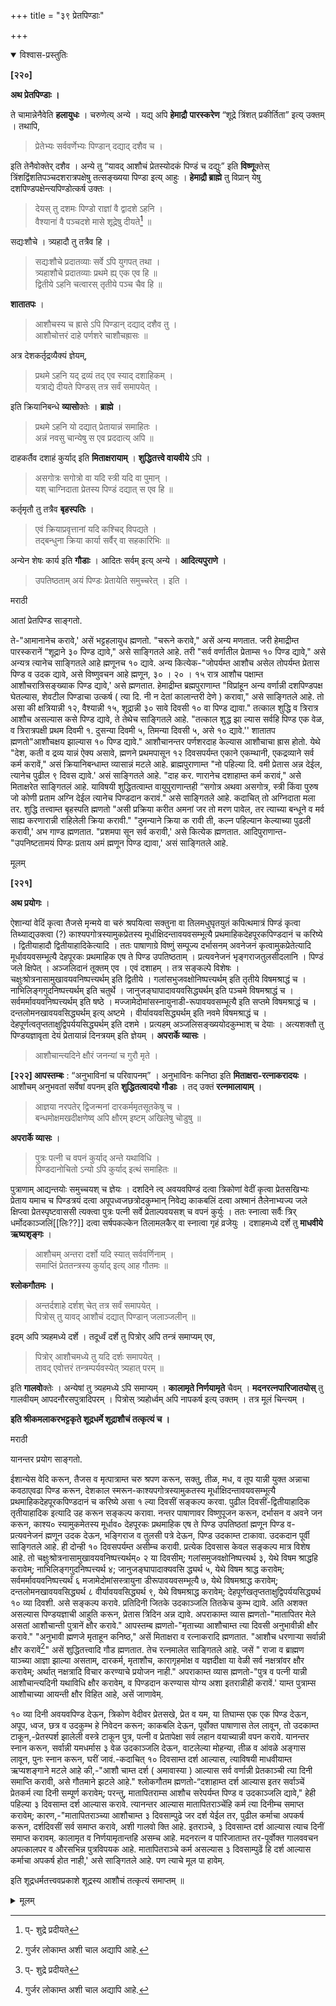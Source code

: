 +++
title = "३९ प्रेतपिण्डाः"

+++


<details open><summary>विश्वास-प्रस्तुतिः</summary>

**[२२०]**

**अथ प्रेतपिण्डाः ।**

ते चामान्नेनैवेति **हलायुधः** । चरुणेत्य् अन्ये । यद्य् अपि **हेमाद्रौ** **पारस्करेण** “शूद्रे त्रिंशत् प्रकीर्तिता” इत्य् उक्तम् । तथापि, 

> प्रेतेभ्यः सर्ववर्णेभ्यः पिण्डान् दद्याद् दशैव च ।

इति तेनैवोक्तेर् दशैव । अन्ये तु “यावद् आशौचं प्रेतस्योदकं पिण्डं च दद्युः” इति **विष्णू**क्तेस् त्रिंशद्विंशतिपञ्चदशरात्रपक्षेषु तत्सङ्ख्यया पिण्डा इत्य् आहुः । **हेमाद्रौ ब्राह्मे** तु विप्रान् येषु दशपिण्डपक्षेन्त्यपिण्डोत्कर्ष उक्तः । 

> देयस् तु दशमः पिण्डो राज्ञां वै द्वादशे ऽहनि ।  
वैश्यानां वै पञ्चदशे मासे शूद्रेषु दीयते[^८२] ॥

[^८२]:
     प्- शुद्रे प्रदीयते

सद्यःशौचे । त्र्यहादौ तु तत्रैव हि । 

> सद्यःशौचे प्रदातव्याः सर्वे ऽपि युगपत् तथा ।  
त्र्यहाशौचे प्रदातव्याः प्रथमे ह्य् एक एव हि ॥  
द्वितीये ऽहनि चत्वारस् तृतीये पञ्च चैव हि ॥

**शातातपः** । 

> आशौचस्य च ह्रासे ऽपि पिण्डान् दद्याद् दशैव तु ।  
आशौचोत्तरं दाहे पर्णशरे चाशौचह्रासः ॥

अत्र देशकर्तृद्रव्यैक्यं ज्ञेयम्,

> प्रथमे ऽहनि यद् द्रव्यं तद् एव स्याद् दशाहिकम् ।  
यत्राद्ये दीयते पिण्डस् तत्र सर्वं समापयेत् ।

इति क्रियानिबन्धे **व्यासो**क्तेः । **ब्राह्मे** । 

> प्रथमे ऽहनि यो दद्यात् प्रेतायान्नं समाहितः ।  
अन्नं नवसु चान्येषु स एव प्रददात्य् अपि ॥

दाहकर्तैव दशाहं कुर्याद् इति **मिताक्षरायाम्** । **शुद्धितत्त्वे वायवीये** ऽपि ।

> असगोत्रः सगोत्रो वा यदि स्त्री यदि वा पुमान् ।  
यश् चाग्निदाता प्रेतस्य पिण्डं दद्यात् स एव हि ॥

कर्तृमृतौ तु तत्रैव **बृहस्पतिः** ।

> एवं क्रियाप्रवृत्तानां यदि कश्चिद् विपद्यते ।  
तद्बन्धुना क्रिया कार्या सर्वैर् वा सहकारिभिः ॥

अन्येन शेषः कार्य इति **गौडाः** । आदितः सर्वम् इत्य् अन्ये । **आदित्यपुराणे** । 

> उपतिष्ठताम् अयं पिण्डः प्रेतायेति समुच्चरेत् । इति ।

मराठी

आतां प्रेतपिण्ड साङ्गतो. 

ते-"आमानानेच करावे,' असें भट्टहलायुध ह्मणतो. "चरूने करावे," असें अन्य मणतात. जरी हेमाद्रीम्त पारस्करानें “शूद्राने ३० पिण्ड द्यावे," असे साङ्गितले आहे. तरी "सर्व वर्णातील प्रेताम्स १० पिण्ड द्यावे," असे अन्यत्र त्यानेच साङ्गितले आहे ह्मणूनच १० द्यावे. अन्य कित्येक-"जोपर्यम्त आशौच असेल तोपर्यम्त प्रेतास पिण्ड व उदक द्यावे, असे विष्णुवचन आहे ह्मणून, ३० । २० । १५ रात्र आशौच पक्षाम्त आशौचरात्रिसङ्ख्याक पिण्ड द्यावे,' असे ह्मणतात. हेमाद्रीम्त ब्रह्मपुराणाम्त "विप्रांहून अन्य वर्णान्नी दशपिण्डपक्ष घेतल्यास, शेवटील पिण्डाचा उत्कर्ष ( त्या दि. नी न देतां कालान्तरी देणे ) करावा," असे साङ्गितले आहे. तो असा की क्षत्रियान्नी १२, वैश्यान्नी १५, शूद्रान्नी ३० सावे दिवसी १० वा पिण्ड द्यावा." तत्काल शुद्धि व त्रिरात्र आशौच असल्यास कसे पिण्ड द्यावे, ते तेथेच साङ्गितले आहे. "तत्काल शुद्ध झा ल्यास सर्वहि पिण्ड एक वेळ, व त्रिरात्रपक्षी प्रथम दिवमी १. दुसन्या दिवमी ५, तिमन्या दिवसी ५, असे १० द्यावे.'' शातातप ह्मणतो"आशौचक्षय झाल्यास १० पिण्ड द्यावे." आशौचानन्तर पर्णशरदाह केल्यास आशौचाचा ह्रास होतो. येथे "देश, कती व द्रव्य यान्नं ऐक्य असावे, ह्मणने प्रथमपासून १२ दिवसपर्यम्त एकाने एकम्थानी, एकद्रव्याने सर्व कर्म करावें," असं क्रियानिबन्धाम्त व्यासान्नं मटले आहे. ब्राह्मपुराणाम्त "नो पहिल्या दि. वमी प्रेतास अन्न देईल, त्यानेच पुढील ९ दिवस द्यावे.' असं साङ्गितले आहे. "दाह कर. णारानेच दशाहाम्त कर्म करावं," असे मिताक्षरेत साङ्गितलं आहे. याविषयी शुद्धितत्वाम्त वायुपुराणान्तही “सगोत्र अथवा असगोत्र, स्त्री किंवा पुरुष जो कोणी प्रताम अग्नि देईल त्यानेच पिण्डदान करावं." असे साङ्गितले आहे. कदाचित् तो अग्निदाता मला तर. शुद्धि तत्त्वाम्त बृहस्पति ह्मणतो "असी प्रक्रिया करीत अमनां जर तो मरण पावेल, तर त्याच्या बन्धूने व मर्व साह्य करणारान्नी राहिलेली क्रिया करावी." "दुमन्याने क्रिया क रावी ती, कल्न पहिल्यान केल्याच्या पुढली करावी,' अभ गाण्ड ह्मणतात. "प्रशमपा सून सर्व करावी,' असे कित्येक ह्मणतात. आदिपुराणान्त-"उपनिष्टतामयं पिण्डः प्रताय अमं ह्मणून पिण्ड द्यावा,' असं साङ्गितले आहे. 

मूलम्

**[२२१]**

**अथ प्रयोगः** ।

ऐशान्यां वेदिं कृत्वा तैजसे मृन्मये वा चरुं श्रपयित्वा सक्तुना वा तिलमधुघृतयुतं कपित्थमात्रं पिण्डं कृत्वा तिथ्याद्य्उक्त्वा (?) काश्यपगोत्रस्यामुकप्रेतस्य मूर्धाक्षिदन्तावयवसम्भूत्यै प्रथमाहिकदेहपूरकपिण्डदानं च करिष्ये । द्वितीयाहादौ द्वितीयाहादिकेत्यादि । ततः पाषाणाग्रे विष्णुं सम्पूज्य दर्भासनम् अवनेजनं कृत्वामुकप्रेतेत्यादि मूर्धावयवसम्भूत्यै देहपूरकः प्रथमाहिक एष ते पिण्ड उपतिष्ठताम् । प्रत्यवनेजनं भृङ्गराजतुलसीदलानि । पिण्डं जले क्षिपेत् । अञ्जलिदानं तूक्तम् एव । एवं दशाहम् । तत्र सङ्कल्पे विशेषः । चक्षुःश्रोत्रनासामुखावयवनिष्पत्त्यर्थम् इति द्वितीये । गलांसभुजवक्षोनिष्पत्त्यर्थम् इति तृतीये विषमश्राद्धं च । नाभिलिङ्गगुदनिष्पत्त्यर्थम् इति चतुर्थे । जानुजङ्घापादावयवसिद्ध्यर्थम् इति पञ्चमे विषमश्राद्धं च । सर्वमर्मावयवनिष्पत्त्यर्थम् इति षष्ठे । मज्जामेदोमांसस्नायुनाडी-रूपावयवसम्भूत्यै इति सप्तमे विषमश्राद्धं च । दन्तलोमनखावयवसिद्ध्यर्थम् इत्य् अष्टमे । वीर्यावयवसिद्ध्यर्थम् इति नवमे विषमश्राद्धं च । देहपूर्णत्वतृप्तताक्षुद्विपर्ययसिद्ध्यर्थम् इति दशमे । प्रत्यहम् अञ्जलिसङ्ख्ययोदकुम्भाश् च देयाः । अत्यशक्तौ तु पिण्डयज्ञावृता देयं प्रेतायान्नं दिनत्रयम् इति ज्ञेयम् । **अपरार्के व्यासः** । 

> आशौचान्त्यदिने क्षौरं जनन्यां च गुरौ मृते ।

**[२२२] आपस्तम्बः** : “अनुभाविनां च परिवापनम्” । अनुभाविनः कनिष्ठा इति **मिताक्षरा-रत्नाकरादयः** । आशौचम् अनुभवतां सर्वेषां वपनम् इति **शुद्धितत्वादयो गौडाः** । तद् उक्तं **रत्नमालायाम्** । 

> आज्ञया नरपतेर् द्विजन्मनां दारकर्ममृतसूतकेषु च ।  
बन्धमोक्षमखदीक्षणेष्व् अपि क्षौरम् इष्टम् अखिलेषु चोडुषु ॥

**अपरार्के व्यासः** ।

> पुत्रः पत्नी च वपनं कुर्याद् अन्ते यथाविधि ।  
पिण्डदानोचितो ऽन्यो ऽपि कुर्याद् इत्थं समाहितः ॥

पुत्राणाम् आद्यन्तयोः समुच्चयश् च ज्ञेयः । दशदिने त्व् अवयवपिण्डं दत्वा त्रिकोणां वेदीं कृत्वा प्रेतसखिभ्यः प्रेताय यमाच च पिण्डत्रयं दत्वा अपूपध्वजछत्रोदकुम्भान् निवेद्य काकबलिं दत्वा अश्मानं तैलेनाभ्यज्य जले क्षिप्त्वा प्रेतस्पृष्टवाससी त्यक्त्वा पुत्रः पत्नी सर्वे प्रेताल्पवयसश् च वपनं कुर्युः । ततः स्नात्वा सर्वैः त्रिर् धर्मोदकाञ्जलिं[[लिः??]] दत्वा सर्षपकल्केन तिलामलकैर् वा स्नात्वा गृहं व्रजेयुः । दशाहमध्ये दर्शे तु **माधवीये ऋष्यशृङ्गः** । 

> आशौचम् अन्तरा दर्शो यदि स्यात् सर्ववर्णिनाम् ।  
समाप्तिं प्रेततन्त्रस्य कुर्याद् इत्य् आह गौतमः ॥

**श्लोकगौतमः ।**

> अन्तर्दशाहे दर्शश् चेत् तत्र सर्वं समापयेत् ।  
पित्रोस् तु यावद् आशौचं दद्यात् पिण्डान् जलाञ्जलीन् ॥

इदम् अपि त्र्यहमध्ये दर्शे । तदूर्ध्वं दर्शे तु पित्रोर् अपि तन्त्रं समाप्यम् एव,

> पित्रोर् आशौचमध्ये तु यदि दर्शः समापयेत् ।  
तावद् एवोत्तरं तन्त्रम्पर्यवस्येत् त्र्यहात् परम् ॥

इति **गालवो**क्तेः । अन्येषां तु त्र्यहमध्ये ऽपि समाप्यम् । **कालामृते निर्णयामृते** चैवम् । **मदनरत्नपारिजातयोस्** तु गालवीयम् आपदनौरसपुत्रादिपरम् । पित्रोस् त्र्यहोर्ध्वम् अपि नापकर्ष इत्य् उक्तम् । तत्र मूलं चिन्त्यम् ।

**इति श्रीकमलाकरभट्टकृते शूद्रधर्मे शूद्राशौचं तत्कृत्यं च ।**

मराठी

यानन्तर प्रयोग साङ्गतो. 

ईशान्येस वेदि करून, तैजस व मृत्पात्राम्त चरु श्रपण करून, सक्तु, तीळ, मध, व तूप यान्नी युक्त अन्नाचा कवठाएवढा पिण्ड करून, देशकाल स्मरून-काश्यपगोत्रस्यामुकतस्य मूर्धाक्षिदन्तावयवसम्भूत्यै प्रथमाहिकदेहपूरकपिण्डदानं च करिष्ये असा १ ल्या दिवसीं सङ्कल्प करवा. पुढील दिवसीं-द्वितीयाहादिक तृतीयाहादिक इत्यादि उह करून सङ्कल्प करावा. नन्तर पाषाणावर विष्णुपूजन करून, दर्भासन व अवने जन करून, काश्य० स्यामुकमेतस्य मूर्धाव० देहपूरकः प्रथमाहिक एष ते पिण्ड उपतिष्ठतां ह्मणून पिण्ड व-प्रत्यवनेजनं ह्मणून उदक देऊन, भङ्गिराज व तुलसी पत्रे देऊन, पिण्ड उदकाम्त टाकावा. उदकदान पूर्वी साङ्गितले आहे. ही दोन्ही १० दिवसपर्यम्त असीम्च करावी. प्रत्येक दिवसास केवल सङ्कल्प मात्र विशेष आहे. तो चक्षुःश्रोत्रनासामुखावयवनिष्पत्त्यर्थम्० २ या दिवसीम्; गलांसमुजवक्षोनिष्पत्त्यर्थ ३, येथे विषम श्राद्धहि करावेम्; नाभिलिङ्गगुदनिष्पत्त्यर्थ ४; जानुजङ्घापादाक्यवसि द्ध्यर्थ ५, येथे विषम श्राद्ध करावेम्; सर्वमर्मावयवनिष्पत्त्यर्थं ६ मजामेदोमांसस्त्रायुना डीरूपावयवसम्भूत्यै ७, येथे विषमश्राद्ध करावेम्; दन्तलोमनखावयवसिद्ध्यर्थ ८ वीर्यावयवसिद्ध्यर्थ ९, येथे विषमश्राद्ध करावेम्; देहपूर्णखतृप्तताक्षुद्विपर्ययसिद्ध्यर्थ १० व्या दिवशी. असे सङ्कल्प करावे. प्रतिदिनी जितके उदकाञ्जलि तितकेच कुम्भ द्यावे. अति अशक्त असल्यास पिण्डयज्ञाची आहुति करून, प्रेतास त्रिदिन अन्न द्यावे. अपराकाम्त व्यास ह्मणतो-"मातापितर मेले असतां आशौचान्ती पुत्रानें क्षौर करावे." आपस्तम्ब ह्मणतो-"मृताच्या आशौचाम्त त्या दिवसी अनुभावीन्नी क्षौर करावे." "अनुभावी ह्मणजे मृताहून कनिष्ठ," असें मिताक्षरा व रत्नाकरादि ह्मणतात. "आशौच धरणाऱ्या सर्वान्नी क्षौर करावें[^१]" असें शुद्धितत्त्वादि गौड ह्मणतात. तेच रत्नमालेत साङ्गितले आहे. जसें " राजा व ब्राह्मण याञ्च्या आज्ञा झाल्या असताम्, दारकर्म, मृताशौच, कारागृहमोक्ष व यज्ञदीक्षा या वेळी सर्व नक्षत्रांवर क्षौर करावेम्; अर्थात् नक्षत्रादि विचार करण्याचे प्रयोजन नाही." अपराकाम्त व्यास ह्मणतो-"पुत्र व पत्नी यान्नी आशौचान्त्यदिनी यथाविधि क्षौर करावेम्, व पिण्डदान करण्यास योग्य अशा इतरान्नीही करावें.' याम्त पुत्राम्स आशौचाच्या आयन्ती क्षौर विहित आहे, असें जाणावेम्. 

[^१]: गुर्जर लोकाम्त अशी चाल अद्यापि आहे. 

१० व्या दिनी अवयवपिण्ड देऊन, त्रिकोण वेदीवर प्रेतसखे, प्रेत व यम, या तिघाम्स एक एक पिण्ड देऊन, अपूप, ध्वज, छत्र व उदकुम्भ हे निवेदन करून; काकबलि देऊन, पूर्वोक्त पाषाणास तेल लावून, तो उदकाम्त टाकून,-प्रेतस्पर्श झालेली वस्त्रे टाकून पुत्र, पत्नी व प्रेतापेक्षा सर्व लहान वयाच्यान्नी वपन करावे. यानन्तर स्नान करून, सर्वान्नी यमधर्मास ३ वेळ उदकाञ्जलि देऊन, वाटलेल्या मोहन्या, तीळ व आंवळे अङ्गास लावून, पुनः स्नान करून, घरीं जावं.-कदाचित् १० दिवसाम्त दर्श आल्यास, त्याविषयी माधवीयाम्त ऋप्यशङ्गाने मटले आहे की,-"आशौ चाम्त दर्श ( अमावास्या ) आल्यास सर्व वर्णान्नी प्रेतकाञ्ची त्या दिनी समाप्ति करावी, असे गौतमाने झटले आहे." श्लोकगौतम ह्मणतो-“दशाहाम्त दर्श आल्यास इतर सर्वाञ्चें प्रेतकर्म त्या दिनी सम्पूर्ण करावेम्; परन्तु, मातापितराम्स आशौच सरेपर्यम्त पिण्ड व उदकाञ्जलि द्यावे," हेही पहिल्या ३ दिवसाम्त दर्श आल्यास करावे. त्यानन्तर आल्यास मातापितराञ्चेंहि कर्म त्या दिनीम्च समाप्त करावेम्; कारण,-"मातापितराञ्च्या आशौचाम्त ३ दिवसाम्पुढे जर दर्श येईल तर, पुढील कर्माचा अपकर्ष करून, दर्शदिवसीं सर्व समाप्त करावे, अशी गालवो क्ति आहे. इतराञ्चे, ३ दिवसाम्त दर्श आल्यास त्याच दिनीं समाप्त करावम्. कालामृत व निर्णयामृतान्तहि असम्च आहे. मदनरत्न व पारिजाताम्त तर-पूर्वोक्त गालववचन अपत्कालपर व औरसभिन्न पुत्रविपयक आहे. मातापितराञ्चे कर्म असल्यास ३ दिवसाम्पुढें हि दर्श आल्यास कर्माचा अपकर्ष होत नाही,' असे साङ्गितले आहे. पण त्याचे मूल पा हावेम्. 

इति शूद्रधर्मतत्त्ववप्रकाशे शूद्रस्य आशौचं तत्कृत्यं समाप्तम् ॥
</details>

<details><summary>मूलम्</summary>

**[२२०]**

**अथ प्रेतपिण्डाः ।**

ते चामान्नेनैवेति **हलायुधः** । चरुणेत्य् <u>अन्ये</u> । यद्य् अपि **हेमाद्रौ** **पारस्करेण** “शूद्रे त्रिंशत् प्रकीर्तिता” इत्य् उक्तम् । तथापि, 

> प्रेतेभ्यः सर्ववर्णेभ्यः पिण्डान् दद्याद् दशैव च ।

इति तेनैवोक्तेर् दशैव । <u>अन्ये</u> तु “यावद् आशौचं प्रेतस्योदकं पिण्डं च दद्युः” इति **विष्णू**क्तेस् त्रिंशद्विंशतिपञ्चदशरात्रपक्षेषु तत्सङ्ख्यया पिण्डा इत्य् आहुः । **हेमाद्रौ ब्राह्मे** तु विप्रान् येषु दशपिण्डपक्षेन्त्यपिण्डोत्कर्ष उक्तः । 

> देयस् तु दशमः पिण्डो राज्ञां वै द्वादशे ऽहनि ।  
वैश्यानां वै पञ्चदशे मासे शूद्रेषु दीयते[^८२] ॥

[^८२]:
     प्- शुद्रे प्रदीयते

सद्यःशौचे । त्र्यहादौ तु तत्रैव हि । 

> सद्यःशौचे प्रदातव्याः सर्वे ऽपि युगपत् तथा ।  
त्र्यहाशौचे प्रदातव्याः प्रथमे ह्य् एक एव हि ॥  
द्वितीये ऽहनि चत्वारस् तृतीये पञ्च चैव हि ॥

**शातातपः** । 

> आशौचस्य च ह्रासे ऽपि पिण्डान् दद्याद् दशैव तु ।  
आशौचोत्तरं दाहे पर्णशरे चाशौचह्रासः ॥

अत्र देशकर्तृद्रव्यैक्यं ज्ञेयम्,

> प्रथमे ऽहनि यद् द्रव्यं तद् एव स्याद् दशाहिकम् ।  
यत्राद्ये दीयते पिण्डस् तत्र सर्वं समापयेत् ।

इति क्रियानिबन्धे **व्यासो**क्तेः । **ब्राह्मे** । 

> प्रथमे ऽहनि यो दद्यात् प्रेतायान्नं समाहितः ।  
अन्नं नवसु चान्येषु स एव प्रददात्य् अपि ॥

दाहकर्तैव दशाहं कुर्याद् इति **मिताक्षरायाम्** । **शुद्धितत्त्वे वायवीये** ऽपि ।

> असगोत्रः सगोत्रो वा यदि स्त्री यदि वा पुमान् ।  
यश् चाग्निदाता प्रेतस्य पिण्डं दद्यात् स एव हि ॥

कर्तृमृतौ तु तत्रैव **बृहस्पतिः** ।

> एवं क्रियाप्रवृत्तानां यदि कश्चिद् विपद्यते ।  
तद्बन्धुना क्रिया कार्या सर्वैर् वा सहकारिभिः ॥

अन्येन शेषः कार्य इति **गौडाः** । आदितः सर्वम् इत्य् <u>अन्ये</u> । **आदित्यपुराणे** । 

> उपतिष्ठताम् अयं पिण्डः प्रेतायेति समुच्चरेत् । इति ।
<!--<details-->
<details><summary>मराठी</summary>

आतां प्रेतपिण्ड साङ्गतो. 

ते-"आमानानेच करावे,' असें भट्टहलायुध ह्मणतो. "चरूने करावे," असें अन्य मणतात. जरी हेमाद्रीम्त पारस्करानें “शूद्राने ३० पिण्ड द्यावे," असे साङ्गितले आहे. तरी "सर्व वर्णातील प्रेताम्स १० पिण्ड द्यावे," असे अन्यत्र त्यानेच साङ्गितले आहे ह्मणूनच १० द्यावे. अन्य कित्येक-"जोपर्यम्त आशौच असेल तोपर्यम्त प्रेतास पिण्ड व उदक द्यावे, असे विष्णुवचन आहे ह्मणून, ३० । २० । १५ रात्र आशौच पक्षाम्त आशौचरात्रिसङ्ख्याक पिण्ड द्यावे,' असे ह्मणतात. हेमाद्रीम्त ब्रह्मपुराणाम्त "विप्रांहून अन्य वर्णान्नी दशपिण्डपक्ष घेतल्यास, शेवटील पिण्डाचा उत्कर्ष ( त्या दि. नी न देतां कालान्तरी देणे ) करावा," असे साङ्गितले आहे. तो असा की क्षत्रियान्नी १२, वैश्यान्नी १५, शूद्रान्नी ३० सावे दिवसी १० वा पिण्ड द्यावा." तत्काल शुद्धि व त्रिरात्र आशौच असल्यास कसे पिण्ड द्यावे, ते तेथेच साङ्गितले आहे. "तत्काल शुद्ध झा ल्यास सर्वहि पिण्ड एक वेळ, व त्रिरात्रपक्षी प्रथम दिवमी १. दुसन्या दिवमी ५, तिमन्या दिवसी ५, असे १० द्यावे.'' शातातप ह्मणतो"आशौचक्षय झाल्यास १० पिण्ड द्यावे." आशौचानन्तर पर्णशरदाह केल्यास आशौचाचा ह्रास होतो. येथे "देश, कती व द्रव्य यान्नं ऐक्य असावे, ह्मणने प्रथमपासून १२ दिवसपर्यम्त एकाने एकम्थानी, एकद्रव्याने सर्व कर्म करावें," असं क्रियानिबन्धाम्त व्यासान्नं मटले आहे. ब्राह्मपुराणाम्त "नो पहिल्या दि. वमी प्रेतास अन्न देईल, त्यानेच पुढील ९ दिवस द्यावे.' असं साङ्गितले आहे. "दाह कर. णारानेच दशाहाम्त कर्म करावं," असे मिताक्षरेत साङ्गितलं आहे. याविषयी शुद्धितत्वाम्त वायुपुराणान्तही “सगोत्र अथवा असगोत्र, स्त्री किंवा पुरुष जो कोणी प्रताम अग्नि देईल त्यानेच पिण्डदान करावं." असे साङ्गितले आहे. कदाचित् तो अग्निदाता मला तर. शुद्धि तत्त्वाम्त बृहस्पति ह्मणतो "असी प्रक्रिया करीत अमनां जर तो मरण पावेल, तर त्याच्या बन्धूने व मर्व साह्य करणारान्नी राहिलेली क्रिया करावी." "दुमन्याने क्रिया क रावी ती, कल्न पहिल्यान केल्याच्या पुढली करावी,' अभ गाण्ड ह्मणतात. "प्रशमपा सून सर्व करावी,' असे कित्येक ह्मणतात. आदिपुराणान्त-"उपनिष्टतामयं पिण्डः प्रताय अमं ह्मणून पिण्ड द्यावा,' असं साङ्गितले आहे. 
</details>

<details><summary>मूलम्</summary>

**[२२१]**

**अथ प्रयोगः** ।

ऐशान्यां वेदिं कृत्वा तैजसे मृन्मये वा चरुं श्रपयित्वा सक्तुना वा तिलमधुघृतयुतं कपित्थमात्रं पिण्डं कृत्वा तिथ्याद्य्<u>उक्त्वा</u> (?) काश्यपगोत्रस्यामुकप्रेतस्य मूर्धाक्षिदन्तावयवसम्भूत्यै प्रथमाहिकदेहपूरकपिण्डदानं च करिष्ये । द्वितीयाहादौ द्वितीयाहादिकेत्यादि । ततः पाषाणाग्रे विष्णुं सम्पूज्य दर्भासनम् अवनेजनं कृत्वामुकप्रेतेत्यादि मूर्धावयवसम्भूत्यै देहपूरकः प्रथमाहिक एष ते पिण्ड उपतिष्ठताम् । प्रत्यवनेजनं भृङ्गराजतुलसीदलानि । पिण्डं जले क्षिपेत् । अञ्जलिदानं तूक्तम् एव । एवं दशाहम् । तत्र सङ्कल्पे विशेषः । चक्षुःश्रोत्रनासामुखावयवनिष्पत्त्यर्थम् इति द्वितीये । गलांसभुजवक्षोनिष्पत्त्यर्थम् इति तृतीये विषमश्राद्धं च । नाभिलिङ्गगुदनिष्पत्त्यर्थम् इति चतुर्थे । जानुजङ्घापादावयवसिद्ध्यर्थम् इति पञ्चमे विषमश्राद्धं च । सर्वमर्मावयवनिष्पत्त्यर्थम् इति षष्ठे । मज्जामेदोमांसस्नायुनाडी-रूपावयवसम्भूत्यै इति सप्तमे विषमश्राद्धं च । दन्तलोमनखावयवसिद्ध्यर्थम् इत्य् अष्टमे । वीर्यावयवसिद्ध्यर्थम् इति नवमे विषमश्राद्धं च । देहपूर्णत्वतृप्तताक्षुद्विपर्ययसिद्ध्यर्थम् इति दशमे । प्रत्यहम् अञ्जलिसङ्ख्ययोदकुम्भाश् च देयाः । अत्यशक्तौ तु पिण्डयज्ञावृता देयं प्रेतायान्नं दिनत्रयम् इति ज्ञेयम् । **अपरार्के व्यासः** । 

> आशौचान्त्यदिने क्षौरं जनन्यां च गुरौ मृते ।

**[२२२] आपस्तम्बः** : “अनुभाविनां च परिवापनम्” । अनुभाविनः कनिष्ठा इति **मिताक्षरा-रत्नाकरादयः** । आशौचम् अनुभवतां सर्वेषां वपनम् इति **शुद्धितत्वादयो गौडाः** । तद् उक्तं **रत्नमालायाम्** । 

> आज्ञया नरपतेर् द्विजन्मनां दारकर्ममृतसूतकेषु च ।  
बन्धमोक्षमखदीक्षणेष्व् अपि क्षौरम् इष्टम् अखिलेषु चोडुषु ॥

**अपरार्के व्यासः** ।

> पुत्रः पत्नी च वपनं कुर्याद् अन्ते यथाविधि ।  
पिण्डदानोचितो ऽन्यो ऽपि कुर्याद् इत्थं समाहितः ॥

पुत्राणाम् आद्यन्तयोः समुच्चयश् च ज्ञेयः । दशदिने त्व् अवयवपिण्डं दत्वा त्रिकोणां वेदीं कृत्वा प्रेतसखिभ्यः प्रेताय यमाच च पिण्डत्रयं दत्वा अपूपध्वजछत्रोदकुम्भान् निवेद्य काकबलिं दत्वा अश्मानं तैलेनाभ्यज्य जले क्षिप्त्वा प्रेतस्पृष्टवाससी त्यक्त्वा पुत्रः पत्नी सर्वे प्रेताल्पवयसश् च वपनं कुर्युः । ततः स्नात्वा सर्वैः त्रिर् धर्मोदकाञ्जलिं[[लिः??]] दत्वा सर्षपकल्केन तिलामलकैर् वा स्नात्वा गृहं व्रजेयुः । दशाहमध्ये दर्शे तु **माधवीये ऋष्यशृङ्गः** । 

> आशौचम् अन्तरा दर्शो यदि स्यात् सर्ववर्णिनाम् ।  
समाप्तिं प्रेततन्त्रस्य कुर्याद् इत्य् आह गौतमः ॥

**श्लोकगौतमः ।**

> अन्तर्दशाहे दर्शश् चेत् तत्र सर्वं समापयेत् ।  
पित्रोस् तु यावद् आशौचं दद्यात् पिण्डान् जलाञ्जलीन् ॥

इदम् अपि त्र्यहमध्ये दर्शे । तदूर्ध्वं दर्शे तु पित्रोर् अपि तन्त्रं समाप्यम् एव,

> पित्रोर् आशौचमध्ये तु यदि दर्शः समापयेत् ।  
तावद् एवोत्तरं तन्त्रम्पर्यवस्येत् त्र्यहात् परम् ॥

इति **गालवो**क्तेः । अन्येषां तु त्र्यहमध्ये ऽपि समाप्यम् । **कालामृते निर्णयामृते** चैवम् । **मदनरत्नपारिजातयोस्** तु गालवीयम् आपदनौरसपुत्रादिपरम् । पित्रोस् त्र्यहोर्ध्वम् अपि नापकर्ष इत्य् उक्तम् । तत्र मूलं चिन्त्यम् ।

**इति श्रीकमलाकरभट्टकृते शूद्रधर्मे शूद्राशौचं तत्कृत्यं च ।**
</details>

<details><summary>मराठी</summary>

यानन्तर प्रयोग साङ्गतो. 

ईशान्येस वेदि करून, तैजस व मृत्पात्राम्त चरु श्रपण करून, सक्तु, तीळ, मध, व तूप यान्नी युक्त अन्नाचा कवठाएवढा पिण्ड करून, देशकाल स्मरून-काश्यपगोत्रस्यामुकतस्य मूर्धाक्षिदन्तावयवसम्भूत्यै प्रथमाहिकदेहपूरकपिण्डदानं च करिष्ये असा १ ल्या दिवसीं सङ्कल्प करवा. पुढील दिवसीं-द्वितीयाहादिक तृतीयाहादिक इत्यादि उह करून सङ्कल्प करावा. नन्तर पाषाणावर विष्णुपूजन करून, दर्भासन व अवने जन करून, काश्य० स्यामुकमेतस्य मूर्धाव० देहपूरकः प्रथमाहिक एष ते पिण्ड उपतिष्ठतां ह्मणून पिण्ड व-प्रत्यवनेजनं ह्मणून उदक देऊन, भङ्गिराज व तुलसी पत्रे देऊन, पिण्ड उदकाम्त टाकावा. उदकदान पूर्वी साङ्गितले आहे. ही दोन्ही १० दिवसपर्यम्त असीम्च करावी. प्रत्येक दिवसास केवल सङ्कल्प मात्र विशेष आहे. तो चक्षुःश्रोत्रनासामुखावयवनिष्पत्त्यर्थम्० २ या दिवसीम्; गलांसमुजवक्षोनिष्पत्त्यर्थ ३, येथे विषम श्राद्धहि करावेम्; नाभिलिङ्गगुदनिष्पत्त्यर्थ ४; जानुजङ्घापादाक्यवसि द्ध्यर्थ ५, येथे विषम श्राद्ध करावेम्; सर्वमर्मावयवनिष्पत्त्यर्थं ६ मजामेदोमांसस्त्रायुना डीरूपावयवसम्भूत्यै ७, येथे विषमश्राद्ध करावेम्; दन्तलोमनखावयवसिद्ध्यर्थ ८ वीर्यावयवसिद्ध्यर्थ ९, येथे विषमश्राद्ध करावेम्; देहपूर्णखतृप्तताक्षुद्विपर्ययसिद्ध्यर्थ १० व्या दिवशी. असे सङ्कल्प करावे. प्रतिदिनी जितके उदकाञ्जलि तितकेच कुम्भ द्यावे. अति अशक्त असल्यास पिण्डयज्ञाची आहुति करून, प्रेतास त्रिदिन अन्न द्यावे. अपराकाम्त व्यास ह्मणतो-"मातापितर मेले असतां आशौचान्ती पुत्रानें क्षौर करावे." आपस्तम्ब ह्मणतो-"मृताच्या आशौचाम्त त्या दिवसी अनुभावीन्नी क्षौर करावे." "अनुभावी ह्मणजे मृताहून कनिष्ठ," असें मिताक्षरा व रत्नाकरादि ह्मणतात. "आशौच धरणाऱ्या सर्वान्नी क्षौर करावें[^१]" असें शुद्धितत्त्वादि गौड ह्मणतात. तेच रत्नमालेत साङ्गितले आहे. जसें " राजा व ब्राह्मण याञ्च्या आज्ञा झाल्या असताम्, दारकर्म, मृताशौच, कारागृहमोक्ष व यज्ञदीक्षा या वेळी सर्व नक्षत्रांवर क्षौर करावेम्; अर्थात् नक्षत्रादि विचार करण्याचे प्रयोजन नाही." अपराकाम्त व्यास ह्मणतो-"पुत्र व पत्नी यान्नी आशौचान्त्यदिनी यथाविधि क्षौर करावेम्, व पिण्डदान करण्यास योग्य अशा इतरान्नीही करावें.' याम्त पुत्राम्स आशौचाच्या आयन्ती क्षौर विहित आहे, असें जाणावेम्. 

[^१]: गुर्जर लोकाम्त अशी चाल अद्यापि आहे. 

१० व्या दिनी अवयवपिण्ड देऊन, त्रिकोण वेदीवर प्रेतसखे, प्रेत व यम, या तिघाम्स एक एक पिण्ड देऊन, अपूप, ध्वज, छत्र व उदकुम्भ हे निवेदन करून; काकबलि देऊन, पूर्वोक्त पाषाणास तेल लावून, तो उदकाम्त टाकून,-प्रेतस्पर्श झालेली वस्त्रे टाकून पुत्र, पत्नी व प्रेतापेक्षा सर्व लहान वयाच्यान्नी वपन करावे. यानन्तर स्नान करून, सर्वान्नी यमधर्मास ३ वेळ उदकाञ्जलि देऊन, वाटलेल्या मोहन्या, तीळ व आंवळे अङ्गास लावून, पुनः स्नान करून, घरीं जावं.-कदाचित् १० दिवसाम्त दर्श आल्यास, त्याविषयी माधवीयाम्त ऋप्यशङ्गाने मटले आहे की,-"आशौ चाम्त दर्श ( अमावास्या ) आल्यास सर्व वर्णान्नी प्रेतकाञ्ची त्या दिनी समाप्ति करावी, असे गौतमाने झटले आहे." श्लोकगौतम ह्मणतो-“दशाहाम्त दर्श आल्यास इतर सर्वाञ्चें प्रेतकर्म त्या दिनी सम्पूर्ण करावेम्; परन्तु, मातापितराम्स आशौच सरेपर्यम्त पिण्ड व उदकाञ्जलि द्यावे," हेही पहिल्या ३ दिवसाम्त दर्श आल्यास करावे. त्यानन्तर आल्यास मातापितराञ्चेंहि कर्म त्या दिनीम्च समाप्त करावेम्; कारण,-"मातापितराञ्च्या आशौचाम्त ३ दिवसाम्पुढे जर दर्श येईल तर, पुढील कर्माचा अपकर्ष करून, दर्शदिवसीं सर्व समाप्त करावे, अशी गालवो क्ति आहे. इतराञ्चे, ३ दिवसाम्त दर्श आल्यास त्याच दिनीं समाप्त करावम्. कालामृत व निर्णयामृतान्तहि असम्च आहे. मदनरत्न व पारिजाताम्त तर-पूर्वोक्त गालववचन अपत्कालपर व औरसभिन्न पुत्रविपयक आहे. मातापितराञ्चे कर्म असल्यास ३ दिवसाम्पुढें हि दर्श आल्यास कर्माचा अपकर्ष होत नाही,' असे साङ्गितले आहे. पण त्याचे मूल पा हावेम्. 

इति शूद्रधर्मतत्त्ववप्रकाशे शूद्रस्य आशौचं तत्कृत्यं समाप्तम् ॥ 
<!--<details--></details></details>